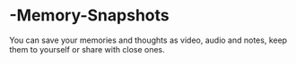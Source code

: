# -Memory-Snapshots
You can save your memories and thoughts as video, audio and notes, keep them to yourself or share with close ones.
